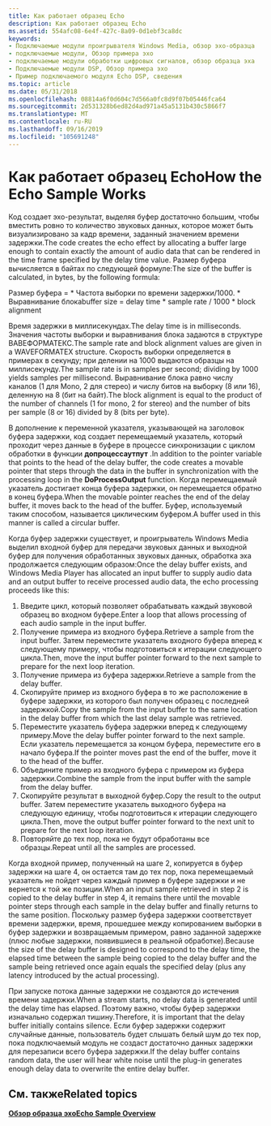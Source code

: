 ```yaml
---
title: Как работает образец Echo
description: Как работает образец Echo
ms.assetid: 554afc08-6e4f-427c-8a09-0d1ebf3ca8dc
keywords:
- Подключаемые модули проигрывателя Windows Media, обзор эхо-образца
- подключаемые модули, Обзор примера эхо
- подключаемые модули обработки цифровых сигналов, обзор образца эха
- Подключаемые модули DSP, Обзор примера эхо
- Пример подключаемого модуля Echo DSP, сведения
ms.topic: article
ms.date: 05/31/2018
ms.openlocfilehash: 08814a6f0d604c7d566a0fc8d9f07b05446fca64
ms.sourcegitcommit: 2d531328b6ed82d4ad971a45a5131b430c5866f7
ms.translationtype: MT
ms.contentlocale: ru-RU
ms.lasthandoff: 09/16/2019
ms.locfileid: "105691248"
---
```

# <a name="how-the-echo-sample-works"></a><span data-ttu-id="3ee9c-108">Как работает образец Echo</span><span class="sxs-lookup"><span data-stu-id="3ee9c-108">How the Echo Sample Works</span></span>

<span data-ttu-id="3ee9c-109">Код создает эхо-результат, выделяя буфер достаточно большим, чтобы вместить ровно то количество звуковых данных, которое может быть визуализировано за кадр времени, заданный значением времени задержки.</span><span class="sxs-lookup"><span data-stu-id="3ee9c-109">The code creates the echo effect by allocating a buffer large enough to contain exactly the amount of audio data that can be rendered in the time frame specified by the delay time value.</span></span> <span data-ttu-id="3ee9c-110">Размер буфера вычисляется в байтах по следующей формуле:</span><span class="sxs-lookup"><span data-stu-id="3ee9c-110">The size of the buffer is calculated, in bytes, by the following formula:</span></span>

<span data-ttu-id="3ee9c-111">Размер буфера = \* Частота выборки по времени задержки/1000. \* Выравнивание блока</span><span class="sxs-lookup"><span data-stu-id="3ee9c-111">buffer size = delay time \* sample rate / 1000 \* block alignment</span></span>

<span data-ttu-id="3ee9c-112">Время задержки в миллисекундах.</span><span class="sxs-lookup"><span data-stu-id="3ee9c-112">The delay time is in milliseconds.</span></span> <span data-ttu-id="3ee9c-113">Значения частоты выборки и выравнивания блока задаются в структуре ВАВЕФОРМАТЕКС.</span><span class="sxs-lookup"><span data-stu-id="3ee9c-113">The sample rate and block alignment values are given in a WAVEFORMATEX structure.</span></span> <span data-ttu-id="3ee9c-114">Скорость выборки определяется в примерах в секунду; при делении на 1000 выдаются образцы на миллисекунду.</span><span class="sxs-lookup"><span data-stu-id="3ee9c-114">The sample rate is in samples per second; dividing by 1000 yields samples per millisecond.</span></span> <span data-ttu-id="3ee9c-115">Выравнивание блока равно числу каналов (1 для Mono, 2 для стерео) и числу битов на выборку (8 или 16), деленную на 8 (бит на байт).</span><span class="sxs-lookup"><span data-stu-id="3ee9c-115">The block alignment is equal to the product of the number of channels (1 for mono, 2 for stereo) and the number of bits per sample (8 or 16) divided by 8 (bits per byte).</span></span>

<span data-ttu-id="3ee9c-116">В дополнение к переменной указателя, указывающей на заголовок буфера задержки, код создает перемещаемый указатель, который проходит через данные в буфере в процессе синхронизации с циклом обработки в функции **допроцессаутпут** .</span><span class="sxs-lookup"><span data-stu-id="3ee9c-116">In addition to the pointer variable that points to the head of the delay buffer, the code creates a movable pointer that steps through the data in the buffer in synchronization with the processing loop in the **DoProcessOutput** function.</span></span> <span data-ttu-id="3ee9c-117">Когда перемещаемый указатель достигает конца буфера задержки, он перемещается обратно в конец буфера.</span><span class="sxs-lookup"><span data-stu-id="3ee9c-117">When the movable pointer reaches the end of the delay buffer, it moves back to the head of the buffer.</span></span> <span data-ttu-id="3ee9c-118">Буфер, используемый таким способом, называется циклическим буфером.</span><span class="sxs-lookup"><span data-stu-id="3ee9c-118">A buffer used in this manner is called a circular buffer.</span></span>

<span data-ttu-id="3ee9c-119">Когда буфер задержки существует, и проигрыватель Windows Media выделил входной буфер для передачи звуковых данных и выходной буфер для получения обработанных звуковых данных, обработка эха продолжается следующим образом:</span><span class="sxs-lookup"><span data-stu-id="3ee9c-119">Once the delay buffer exists, and Windows Media Player has allocated an input buffer to supply audio data and an output buffer to receive processed audio data, the echo processing proceeds like this:</span></span>

1.  <span data-ttu-id="3ee9c-120">Введите цикл, который позволяет обрабатывать каждый звуковой образец во входном буфере.</span><span class="sxs-lookup"><span data-stu-id="3ee9c-120">Enter a loop that allows processing of each audio sample in the input buffer.</span></span>
2.  <span data-ttu-id="3ee9c-121">Получение примера из входного буфера.</span><span class="sxs-lookup"><span data-stu-id="3ee9c-121">Retrieve a sample from the input buffer.</span></span> <span data-ttu-id="3ee9c-122">Затем переместите указатель входного буфера вперед к следующему примеру, чтобы подготовиться к итерации следующего цикла.</span><span class="sxs-lookup"><span data-stu-id="3ee9c-122">Then, move the input buffer pointer forward to the next sample to prepare for the next loop iteration.</span></span>
3.  <span data-ttu-id="3ee9c-123">Получение примера из буфера задержки.</span><span class="sxs-lookup"><span data-stu-id="3ee9c-123">Retrieve a sample from the delay buffer.</span></span>
4.  <span data-ttu-id="3ee9c-124">Скопируйте пример из входного буфера в то же расположение в буфере задержки, из которого был получен образец с последней задержкой.</span><span class="sxs-lookup"><span data-stu-id="3ee9c-124">Copy the sample from the input buffer to the same location in the delay buffer from which the last delay sample was retrieved.</span></span>
5.  <span data-ttu-id="3ee9c-125">Переместите указатель буфера задержки вперед к следующему примеру.</span><span class="sxs-lookup"><span data-stu-id="3ee9c-125">Move the delay buffer pointer forward to the next sample.</span></span> <span data-ttu-id="3ee9c-126">Если указатель перемещается за концом буфера, переместите его в начало буфера.</span><span class="sxs-lookup"><span data-stu-id="3ee9c-126">If the pointer moves past the end of the buffer, move it to the head of the buffer.</span></span>
6.  <span data-ttu-id="3ee9c-127">Объедините пример из входного буфера с примером из буфера задержки.</span><span class="sxs-lookup"><span data-stu-id="3ee9c-127">Combine the sample from the input buffer with the sample from the delay buffer.</span></span>
7.  <span data-ttu-id="3ee9c-128">Скопируйте результат в выходной буфер.</span><span class="sxs-lookup"><span data-stu-id="3ee9c-128">Copy the result to the output buffer.</span></span> <span data-ttu-id="3ee9c-129">Затем переместите указатель выходного буфера на следующую единицу, чтобы подготовиться к итерации следующего цикла.</span><span class="sxs-lookup"><span data-stu-id="3ee9c-129">Then, move the output buffer pointer forward to the next unit to prepare for the next loop iteration.</span></span>
8.  <span data-ttu-id="3ee9c-130">Повторяйте до тех пор, пока не будут обработаны все образцы.</span><span class="sxs-lookup"><span data-stu-id="3ee9c-130">Repeat until all the samples are processed.</span></span>

<span data-ttu-id="3ee9c-131">Когда входной пример, полученный на шаге 2, копируется в буфер задержки на шаге 4, он остается там до тех пор, пока перемещаемый указатель не пойдет через каждый пример в буфере задержки и не вернется к той же позиции.</span><span class="sxs-lookup"><span data-stu-id="3ee9c-131">When an input sample retrieved in step 2 is copied to the delay buffer in step 4, it remains there until the movable pointer steps through each sample in the delay buffer and finally returns to the same position.</span></span> <span data-ttu-id="3ee9c-132">Поскольку размер буфера задержки соответствует времени задержки, время, прошедшее между копированием выборки в буфер задержки и возвращаемым примером, равно заданной задержке (плюс любые задержки, появившиеся в реальной обработке).</span><span class="sxs-lookup"><span data-stu-id="3ee9c-132">Because the size of the delay buffer is designed to correspond to the delay time, the elapsed time between the sample being copied to the delay buffer and the sample being retrieved once again equals the specified delay (plus any latency introduced by the actual processing).</span></span>

<span data-ttu-id="3ee9c-133">При запуске потока данные задержки не создаются до истечения времени задержки.</span><span class="sxs-lookup"><span data-stu-id="3ee9c-133">When a stream starts, no delay data is generated until the delay time has elapsed.</span></span> <span data-ttu-id="3ee9c-134">Поэтому важно, чтобы буфер задержки изначально содержал тишину.</span><span class="sxs-lookup"><span data-stu-id="3ee9c-134">Therefore, it is important that the delay buffer initially contains silence.</span></span> <span data-ttu-id="3ee9c-135">Если буфер задержки содержит случайные данные, пользователь будет слышать белый шум до тех пор, пока подключаемый модуль не создаст достаточно данных задержки для перезаписи всего буфера задержки.</span><span class="sxs-lookup"><span data-stu-id="3ee9c-135">If the delay buffer contains random data, the user will hear white noise until the plug-in generates enough delay data to overwrite the entire delay buffer.</span></span>

## <a name="related-topics"></a><span data-ttu-id="3ee9c-136">См. также</span><span class="sxs-lookup"><span data-stu-id="3ee9c-136">Related topics</span></span>

<dl> <dt>

[<span data-ttu-id="3ee9c-137">**Обзор образца эхо**</span><span class="sxs-lookup"><span data-stu-id="3ee9c-137">**Echo Sample Overview**</span></span>](echo-sample-overview.md)
</dt> </dl>

 

 




